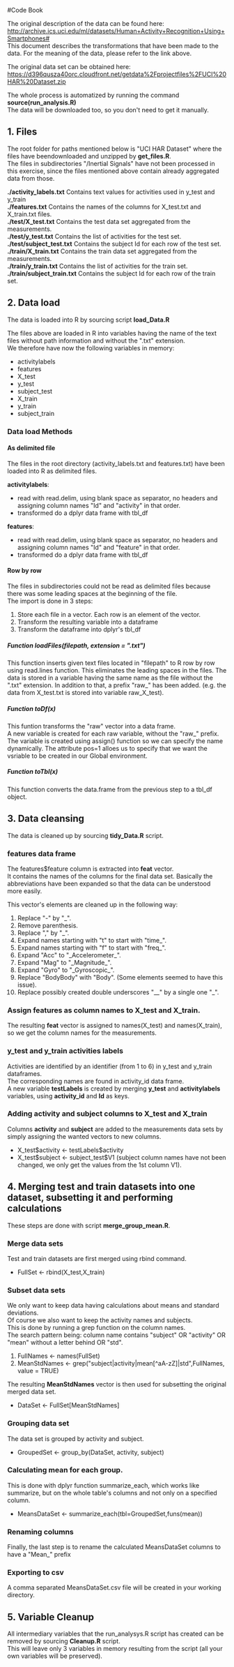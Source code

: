 #Code Book

The original description of the data can be found here: http://archive.ics.uci.edu/ml/datasets/Human+Activity+Recognition+Using+Smartphones#  
This document describes the transformations that have been made to the data. For the meaning of the data, please refer to the link above.  

The original data set can be obtained here: https://d396qusza40orc.cloudfront.net/getdata%2Fprojectfiles%2FUCI%20HAR%20Dataset.zip  

The whole process is automatized by running the command **source(run\_analysis.R)**  
The data will be downloaded too, so you don't need to get it manually.

## 1. Files
The root folder for paths mentioned below is "UCI HAR Dataset" where the files have beendownloaded and unzipped by **get\_files.R**.  
The files in subdirectories "/Inertial Signals" have not been processed in this exercise, since the files mentioned above contain already aggregated data from those. 

**./activity_labels.txt** Contains text values for activities used in y\_test and y\_train  
**./features.txt** Contains the names of the columns for X\_test.txt and X\_train.txt files.  
**./test/X_test.txt** Contains the test data set aggregated from the measurements.  
**./test/y_test.txt** Contains the list of activities for the test set.  
**./test/subject_test.txt** Contains the subject Id for each row of the test set.  
**./train/X_train.txt** Contains the train data set aggregated from the measurements.  
**./train/y_train.txt** Contains the list of activities for the train set.  
**./train/subject_train.txt** Contains the subject Id for each row of the train set.  

## 2. Data load
The data is loaded into R by sourcing script **load\_Data.R**  

The files above are loaded in R into variables having the name of the text files without path information and without the ".txt" extension.  
We therefore have now the following variables in memory:  
- activitylabels  
- features  
- X_test  
- y_test  
- subject_test  
- X_train  
- y_train  
- subject_train  

### Data load Methods

#### As delimited file  
The files in the root directory (activity_labels.txt and features.txt) have been loaded into R as delimited files.   

**activitylabels**:  
- read with read.delim, using blank space as separator, no headers and assigning column names "Id" and "activity" in that order.  
- transformed do a dplyr data frame with tbl_df  
  
**features**: 
- read with read.delim, using blank space as separator, no headers and assigning column names "Id" and "feature" in that order.  
- transformed do a dplyr data frame with tbl_df  
  
#### Row by row  
The files in subdirectories could not be read as delimited files because there was some leading spaces at the beginning of the file.  
The import is done in 3 steps:  
1. Store each file in a vector. Each row is an element of the vector.  
2. Transform the resulting variable into a dataframe  
3. Transform the dataframe into dplyr's tbl_df  
  
##### Function loadFiles(filepath, extension = ".txt")
This function inserts given text files located in "filepath" to R row by row using read.lines function. This eliminates the leading spaces in the files. 
The data is stored in a variable having the same name as the file without the ".txt" extension. In addition to that, a prefix "raw\_" has been added. (e.g. the data from X\_test.txt is stored into variable raw\_X\_test).  
  
##### Function toDf(x)  
This funtion transforms the "raw" vector into a data frame.  
A new variable is created for each raw variable, without the "raw_" prefix. 
The variable is created using assign() function so we can specify the name dynamically. The attribute pos=1 alloes us to specify that we want the vsriable to be created in our Global environment.  
  
##### Function toTbl(x)
This function converts the data.frame from the previous step to a tbl_df object.

## 3. Data cleansing
The data is cleaned up by sourcing **tidy_Data.R** script.  

### features data frame
The features$feature column is extracted into **feat** vector.  
It contains the names of the columns for the final data set. Basically the abbreviations have been expanded so that the data can be understood more easily.  

This vector's elements are cleaned up in the following way:  

1. Replace "-" by "_".  
2. Remove parenthesis.  
3. Replace "," by "_".  
4. Expand names starting with "t" to start with "time_".  
5. Expand names starting with "f" to start with "freq_".  
6. Expand "Acc" to "\_Accelerometer_".  
7. Expand "Mag" to "\_Magnitude_".  
8. Expand "Gyro" to "\_Gyroscopic_".  
9. Replace "BodyBody" with "Body". (Some elements seemed to have this issue).  
10. Replace possibly created double underscores "\__" by a single one "\_".  
  
### Assign features as column names to X\_test and X\_train.  
The resulting **feat** vector is assigned to names(X\_test) and names(X\_train), so we get the column names for the measurements.   
  
### y\_test and y\_train activities labels
Activities are identified by an identifier (from 1 to 6) in y\_test and y\_train dataframes.  
The corresponding names are found in activity\_id data frame.  
A new variable **testLabels** is created by merging **y\_test** and **activitylabels** variables, using **activity\_id** and **Id** as keys.  
  
### Adding activity and subject columns to X\_test and X\_train
Columns **activity** and **subject** are added to the measurements data sets by simply assigning the wanted vectors to new columns.  

- X\_test\$activity <- testLabels\$activity  
- X\_test\$subject <- subject_test\$V1 (subject column names have not been changed, we only  get the values from the 1st column V1).  

## 4. Merging test and train datasets into one dataset, subsetting it and performing calculations
These steps are done with script **merge\_group\_mean.R**.  
  
### Merge data sets  
Test and train datasets are first merged using rbind command.  

- FullSet <- rbind(X\_test,X\_train)

### Subset data sets
We only want to keep data having calculations about means and standard deviations.  
Of course we also want to keep the activity names and subjects.  
This is done by running a grep function on the column names.  
The search pattern being: column name contains "subject" OR "activity" OR "mean" without a letter behind OR "std".

1. FullNames <-  names(FullSet)  
2. MeanStdNames <- grep("subject|activity|mean[^aA-zZ]|std",FullNames, value = TRUE)  

The resulting **MeanStdNames** vector is then used for subsetting the original merged data set.  

- DataSet <- FullSet[MeanStdNames]  

### Grouping data set
The data set is grouped by activity and subject.

- GroupedSet <- group_by(DataSet, activity, subject)

### Calculating mean for each group.
This is done with dplyr function summarize_each, which works like summarize, but on the whole table's columns and not only on a specified column.  

- MeansDataSet <- summarize_each(tbl=GroupedSet,funs(mean))  

### Renaming columns
Finally, the last step is to rename the calculated MeansDataSet columns to have a "Mean\_" prefix 

### Exporting to csv
A comma separated MeansDataSet.csv file will be created in your working directory.


## 5. Variable Cleanup
All intermediary variables that the run_analysys.R script has created can be removed by sourcing **Cleanup.R** script.  
This will leave only 3 variables in memory resulting from the script (all your own variables will be preserved).
